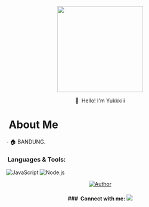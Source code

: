 <div align="center">
<img src="https://avatars.githubusercontent.com/u/34286969?v=4" width="230" height="230"/>

  
<a> 👋 &nbsp;Hello! I'm Yukkkiii </a>
>
>
>
</div>
<h1> &nbsp;About Me </h1>

<a>- 🏠 BANDUNG. </a>
### &nbsp;Languages & Tools:

  ![JavaScript](https://img.shields.io/badge/JavaScript-d6cc0f?style=for-the-badge&logo=javascript&logoColor=white)
  ![Node.js](https://img.shields.io/badge/Node.js-43853D?style=for-the-badge&logo=node.js&logoColor=white)
<p align="center">
  <a href="https://github.com/sleepanywhere"><img title="Author" src="https://img.shields.io/badge/Yukisubagja-Hanya Newbie-red.svg?style=for-the-badge&logo=github" /></a>
  <h4 align="center">
   ### &nbsp;Connect with me:
  <a href="https://wa.me/6289626692456"><img src="https://img.shields.io/badge/Whatsapp-white.svg?style=for-the-badge&logo=whatsapp" /></a>
</h4>
</p>






